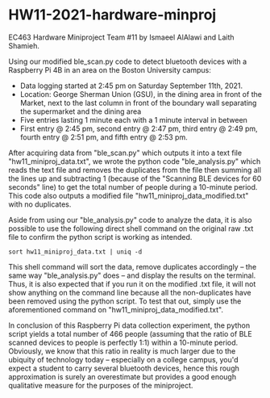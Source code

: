 # HW11-2021-hardware-minproj
EC463 Hardware Miniproject Team #11
by Ismaeel AlAlawi and Laith Shamieh.

Using our modified ble_scan.py code to detect bluetooth devices with a Raspberry Pi 4B in an area on the Boston University campus:
- Data logging started at 2:45 pm on Saturday September 11th, 2021. 
- Location: George Sherman Union (GSU), in the dining area in front of the Market, next to the last column in front of the boundary wall separating the supermarket and the dining area
- Five entries lasting 1 minute each with a 1 minute interval in between 
- First entry @ 2:45 pm, second entry @ 2:47 pm, third entry @ 2:49 pm, fourth entry @ 2:51 pm, and fifth entry @ 2:53 pm.

After acquiring data from "ble_scan.py" which outputs it into a text file "hw11_miniproj_data.txt", we wrote the python code "ble_analysis.py" which reads the text file and removes the duplicates from the file then summing all the lines up and subtracting 1 (because of the "Scanning BLE devices for 60 seconds" line) to get the total number of people during a 10-minute period. This code also outputs a modified file "hw11_miniproj_data_modified.txt" with no duplicates. 

Aside from using our "ble_analysis.py" code to analyze the data, it is also possible to use the following direct shell command on the original raw .txt file to confirm the python script is working as intended. 

```
sort hw11_miniproj_data.txt | uniq -d
```
This shell command will sort the data, remove duplicates accordingly – the same way "ble_analysis.py" does – and display the results on the terminal. Thus, it is also expected that if you run it on the modified .txt file, it will not show anything on the command line because all the non-duplicates have been removed using the python script. To test that out, simply use the aforementioned command on "hw11_miniproj_data_modified.txt". 

In conclusion of this Raspberry Pi data collection experiment, the python script yields a total number of 466 people (assuming that the ratio of BLE scanned devices to people is perfectly 1:1) within a 10-minute period. Obviously, we know that this ratio in reality is much larger due to the ubiquity of technology today – especially on a college campus, you'd expect a student to carry several bluetooth devices, hence this rough approximation is surely an overestimate but provides a good enough qualitative measure for the purposes of the miniproject. 
